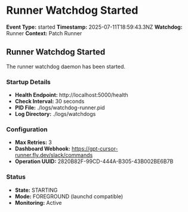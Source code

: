 # Runner Watchdog Started

**Event Type:** started
**Timestamp:** 2025-07-11T18:59:43.3NZ
**Watchdog:** Runner
**Context:** Patch Runner


## Runner Watchdog Started

The runner watchdog daemon has been started.

### Startup Details
- **Health Endpoint:** http://localhost:5000/health
- **Check Interval:** 30 seconds
- **PID File:** ./logs/watchdog-runner.pid
- **Log Directory:** ./logs/watchdogs

### Configuration
- **Max Retries:** 3
- **Dashboard Webhook:** https://gpt-cursor-runner.fly.dev/slack/commands
- **Operation UUID:** 2820B82F-99CD-444A-B305-43B002BE6B7B

### Status
- **State:** STARTING
- **Mode:** FOREGROUND (launchd compatible)
- **Monitoring:** Active


